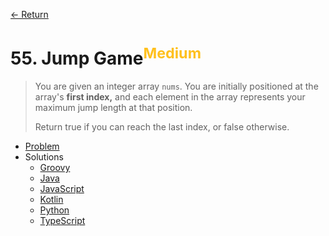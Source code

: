 [&larr; Return](https://hanggrian.github.io/grind-leetcode/)

# 55. Jump Game<sup style="color: rgb(255, 192, 30);">Medium</sup>

> You are given an integer array `nums`. You are initially positioned at the
  array's **first index,** and each element in the array represents your maximum
  jump length at that position.
>
> Return true if you can reach the last index, or false otherwise.

- [Problem](https://leetcode.com/problems/jump-game/)
- Solutions
  - [Groovy](https://github.com/hanggrian/grind-leetcode/blob/main/groovy/src/main/groovy/problems1_100/JumpGame.groovy)
  - [Java](https://github.com/hanggrian/grind-leetcode/blob/main/java/src/main/java/problems1_100/JumpGame.java)
  - [JavaScript](https://github.com/hanggrian/grind-leetcode/blob/main/javascript/src/problems1_100/jump-game.js)
  - [Kotlin](https://github.com/hanggrian/grind-leetcode/blob/main/kotlin/src/main/kotlin/problems1_100/JumpGame.kt)
  - [Python](https://github.com/hanggrian/grind-leetcode/blob/main/python/src/problems1_100/jump_game.py)
  - [TypeScript](https://github.com/hanggrian/grind-leetcode/blob/main/typescript/src/problems1_100/jump-game.ts)
